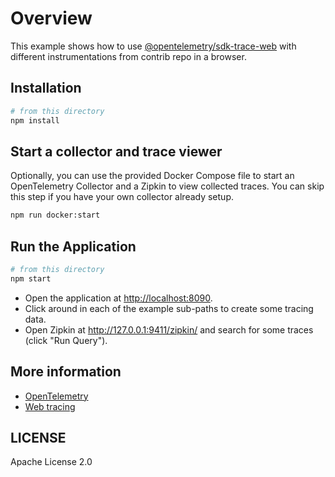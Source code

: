 # Overview

This example shows how to use [@opentelemetry/sdk-trace-web][] with different instrumentations from contrib repo in a browser.

## Installation

```sh
# from this directory
npm install
```

## Start a collector and trace viewer

Optionally, you can use the provided Docker Compose file to start an OpenTelemetry Collector and a Zipkin to view collected traces.
You can skip this step if you have your own collector already setup.

```sh
npm run docker:start
```

## Run the Application

```sh
# from this directory
npm start
```

- Open the application at <http://localhost:8090>.
- Click around in each of the example sub-paths to create some tracing data.
- Open Zipkin at <http://127.0.0.1:9411/zipkin/> and search for some traces (click "Run Query").


## More information

- [OpenTelemetry](https://opentelemetry.io)
- [Web tracing][opentelemetry-sdk-trace-web]

## LICENSE

Apache License 2.0

[@opentelemetry/sdk-trace-web]: https://www.npmjs.com/package/@opentelemetry/sdk-trace-web
[opentelemetry-sdk-trace-web]: https://github.com/open-telemetry/opentelemetry-js/tree/main/packages/opentelemetry-sdk-trace-web
